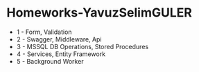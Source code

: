# Homeworks-YavuzSelimGULER

* 1 - Form, Validation
* 2 - Swagger, Middleware, Api
* 3 - MSSQL DB Operations, Stored Procedures
* 4 - Services, Entity Framework
* 5 - Background Worker